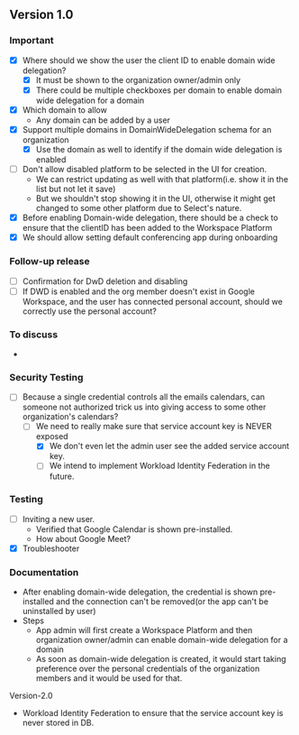 ## Version 1.0
### Important
  - [x] Where should we show the user the client ID to enable domain wide delegation?
    - [x] It must be shown to the organization owner/admin only
    - [x] There could be multiple checkboxes per domain to enable domain wide delegation for a domain
  - [x] Which domain to allow
    - Any domain can be added by a user
  - [x] Support multiple domains in DomainWideDelegation schema for an organization
    - [x] Use the domain as well to identify if the domain wide delegation is enabled
  - [ ] Don't allow disabled platform to be selected in the UI for creation.
    - We can restrict updating as well with that platform(i.e. show it in the list but not let it save)
    - But we shouldn't stop showing it in the UI, otherwise it might get changed to some other platform due to Select's nature.
  - [x] Before enabling Domain-wide delegation, there should be a check to ensure that the clientID has been added to the Workspace Platform
  - [x] We should allow setting default conferencing app during onboarding

### Follow-up release
  - [ ] Confirmation for DwD deletion and disabling
  - [ ] If DWD is enabled and the org member doesn't exist in Google Workspace, and the user has connected personal account, should we correctly use the personal account?

### To discuss
  - 
    
### Security Testing
- [ ] Because a single credential controls all the emails calendars, can someone not authorized trick us into giving access to some other organization's calendars?
  - [ ] We need to really make sure that service account key is NEVER exposed
    - [x] We don't even let the admin user see the added service account key.
    - [ ] We intend to implement Workload Identity Federation in the future.
    
### Testing 
- [ ] Inviting a new user. 
  - Verified that Google Calendar is shown pre-installed. 
  - How about Google Meet?
- [x] Troubleshooter

### Documentation
- After enabling domain-wide delegation, the credential is shown pre-installed and the connection can't be removed(or the app can't be uninstalled by user)
- Steps
  - App admin will first create a Workspace Platform and then organization owner/admin can enable domain-wide delegation for a domain
  - As soon as domain-wide delegation is created, it would start taking preference over the personal credentials of the organization members and it would be used for that. 

Version-2.0
- Workload Identity Federation to ensure that the service account key is never stored in DB.



